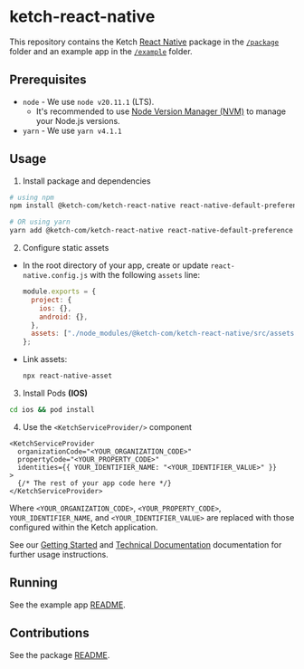 # ketch-react-native

This repository contains the Ketch [React Native](https://reactnative.dev/) package in the [`/package`](/package/) folder and an example app in the [`/example`](/example/) folder.

## Prerequisites

- `node` - We use `node v20.11.1` (LTS).
  - It's recommended to use [Node Version Manager (NVM)](https://github.com/nvm-sh/nvm) to manage your Node.js versions.
- `yarn` - We use `yarn v4.1.1`

## Usage

1. Install package and dependencies

```sh
# using npm
npm install @ketch-com/ketch-react-native react-native-default-preference react-native-webview

# OR using yarn
yarn add @ketch-com/ketch-react-native react-native-default-preference react-native-webview
```

2. Configure static assets

- In the root directory of your app, create or update `react-native.config.js` with the following `assets` line:

  ```javascript
  module.exports = {
    project: {
      ios: {},
      android: {},
    },
    assets: ["./node_modules/@ketch-com/ketch-react-native/src/assets/"], // <== line to add
  };
  ```

- Link assets:

  ```sh
  npx react-native-asset
  ```

3. Install Pods **(IOS)**

```sh
cd ios && pod install
```

4. Use the `<KetchServiceProvider/>` component

```tsx
<KetchServiceProvider
  organizationCode="<YOUR_ORGANIZATION_CODE>"
  propertyCode="<YOUR_PROPERTY_CODE>"
  identities={{ YOUR_IDENTIFIER_NAME: "<YOUR_IDENTIFIER_VALUE>" }}
>
  {/* The rest of your app code here */}
</KetchServiceProvider>
```

Where `<YOUR_ORGANIZATION_CODE>`, `<YOUR_PROPERTY_CODE>`, `YOUR_IDENTIFIER_NAME`, and `<YOUR_IDENTIFIER_VALUE>` are replaced with those configured within the Ketch application.

See our [Getting Started](https://developers.ketch.com/v3.0/docs/ketch-react-native-sdk-getting-started) and [Technical Documentation](https://developers.ketch.com/v3.0/docs/ketch-react-native-sdk-reference) documentation for further usage instructions.

## Running

See the example app [README](/example/README.md).

## Contributions

See the package [README](/package/README.md).
